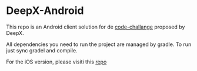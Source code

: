 # DeepX-Android
This repo is an Android client solution for de [code-challange](https://github.com/BearchInc/code-challenge/blob/master/challenge1.md) proposed by DeepX.

All dependencies you need to run the project are managed by gradle. To run just sync gradel and compile.

For the iOS version, please visiti this [repo](https://github.com/kuquert/DeepX-iOS)
